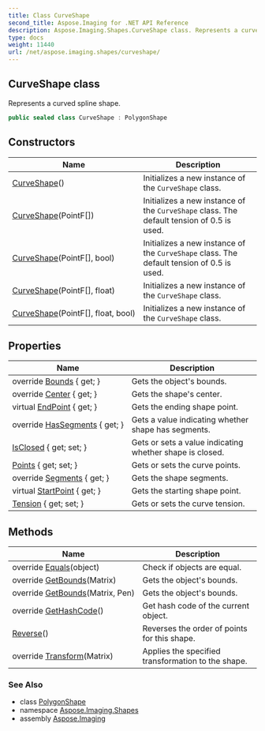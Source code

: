 ```yaml
---
title: Class CurveShape
second_title: Aspose.Imaging for .NET API Reference
description: Aspose.Imaging.Shapes.CurveShape class. Represents a curved spline shape
type: docs
weight: 11440
url: /net/aspose.imaging.shapes/curveshape/
---
```

## CurveShape class

Represents a curved spline shape.

```csharp
public sealed class CurveShape : PolygonShape
```

## Constructors

| Name | Description |
| --- | --- |
| [CurveShape](curveshape/#constructor)() | Initializes a new instance of the `CurveShape` class. |
| [CurveShape](curveshape/#constructor_1)(PointF[]) | Initializes a new instance of the `CurveShape` class. The default tension of 0.5 is used. |
| [CurveShape](curveshape/#constructor_2)(PointF[], bool) | Initializes a new instance of the `CurveShape` class. The default tension of 0.5 is used. |
| [CurveShape](curveshape/#constructor_3)(PointF[], float) | Initializes a new instance of the `CurveShape` class. |
| [CurveShape](curveshape/#constructor_4)(PointF[], float, bool) | Initializes a new instance of the `CurveShape` class. |

## Properties

| Name | Description |
| --- | --- |
| override [Bounds](../../aspose.imaging.shapes/curveshape/bounds/) { get; } | Gets the object's bounds. |
| override [Center](../../aspose.imaging.shapes/curveshape/center/) { get; } | Gets the shape's center. |
| virtual [EndPoint](../../aspose.imaging.shapes/polygonshape/endpoint/) { get; } | Gets the ending shape point. |
| override [HasSegments](../../aspose.imaging.shapes/polygonshape/hassegments/) { get; } | Gets a value indicating whether shape has segments. |
| [IsClosed](../../aspose.imaging.shapes/polygonshape/isclosed/) { get; set; } | Gets or sets a value indicating whether shape is closed. |
| [Points](../../aspose.imaging.shapes/polygonshape/points/) { get; set; } | Gets or sets the curve points. |
| override [Segments](../../aspose.imaging.shapes/curveshape/segments/) { get; } | Gets the shape segments. |
| virtual [StartPoint](../../aspose.imaging.shapes/polygonshape/startpoint/) { get; } | Gets the starting shape point. |
| [Tension](../../aspose.imaging.shapes/curveshape/tension/) { get; set; } | Gets or sets the curve tension. |

## Methods

| Name | Description |
| --- | --- |
| override [Equals](../../aspose.imaging.shapes/curveshape/equals/)(object) | Check if objects are equal. |
| override [GetBounds](../../aspose.imaging.shapes/curveshape/getbounds/#getbounds)(Matrix) | Gets the object's bounds. |
| override [GetBounds](../../aspose.imaging.shapes/curveshape/getbounds/#getbounds_1)(Matrix, Pen) | Gets the object's bounds. |
| override [GetHashCode](../../aspose.imaging.shapes/curveshape/gethashcode/)() | Get hash code of the current object. |
| [Reverse](../../aspose.imaging.shapes/polygonshape/reverse/)() | Reverses the order of points for this shape. |
| override [Transform](../../aspose.imaging.shapes/polygonshape/transform/)(Matrix) | Applies the specified transformation to the shape. |

### See Also

* class [PolygonShape](../polygonshape/)
* namespace [Aspose.Imaging.Shapes](../../aspose.imaging.shapes/)
* assembly [Aspose.Imaging](../../)


